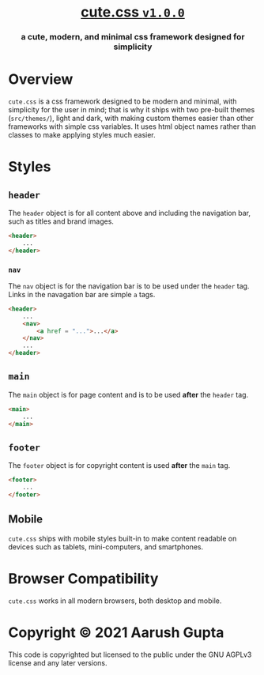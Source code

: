 <h1 align = "center"><a href = "https://www.npmjs.com/package/@0x44ru5h/cookie-jar">cute.css <code>v1.0.0</code></a></h1>
<h3 align = "center">a cute, modern, and minimal css framework designed for simplicity</h3>

# Overview

`cute.css` is a css framework designed to be modern and minimal, with simplicity for the user in mind; that is why it ships with two pre-built themes (`src/themes/`), light and dark, with making custom themes easier than other frameworks with simple css variables. It uses html object names rather than classes to make applying styles much easier.

# Styles

## `header`
The `header` object is for all content above and including the navigation bar, such as titles and brand images.

```html
<header>
    ...
</header>
```

### `nav`
The `nav` object is for the navigation bar is to be used under the `header` tag. Links in the navagation bar are simple `a` tags.

```html
<header>
    ...
    <nav>
        <a href = "...">...</a>
    </nav>
    ...
</header>
```

## `main`
The `main` object is for page content and is to be used **after** the `header` tag.

```html
<main>
    ...
</main>
```

## `footer`
The `footer` object is for copyright content is used **after** the `main` tag.

```html
<footer>
    ...
</footer>
```

## Mobile
`cute.css` ships with mobile styles built-in to make content readable on devices such as tablets, mini-computers, and smartphones.

# Browser Compatibility
`cute.css` works in all modern browsers, both desktop and mobile.

# Copyright &copy; 2021 Aarush Gupta
This code is copyrighted but licensed to the public under the GNU AGPLv3 license and any later versions.
